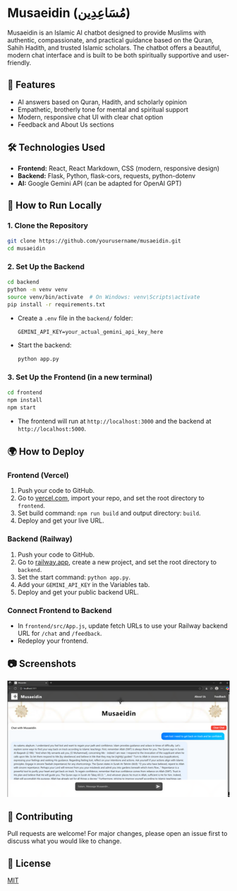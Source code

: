 # Musaeidin (مُسَاعِدِين)

Musaeidin is an Islamic AI chatbot designed to provide Muslims with authentic, compassionate, and practical guidance based on the Quran, Sahih Hadith, and trusted Islamic scholars. The chatbot offers a beautiful, modern chat interface and is built to be both spiritually supportive and user-friendly.

## 🌟 Features

- AI answers based on Quran, Hadith, and scholarly opinion
- Empathetic, brotherly tone for mental and spiritual support
- Modern, responsive chat UI with clear chat option
- Feedback and About Us sections

## 🛠️ Technologies Used

- **Frontend:** React, React Markdown, CSS (modern, responsive design)
- **Backend:** Flask, Python, flask-cors, requests, python-dotenv
- **AI:** Google Gemini API (can be adapted for OpenAI GPT)

## 🚀 How to Run Locally

### 1. Clone the Repository

```bash
git clone https://github.com/yourusername/musaeidin.git
cd musaeidin
```

### 2. Set Up the Backend

```bash
cd backend
python -m venv venv
source venv/bin/activate  # On Windows: venv\Scripts\activate
pip install -r requirements.txt
```

- Create a `.env` file in the `backend/` folder:
  ```
  GEMINI_API_KEY=your_actual_gemini_api_key_here
  ```
- Start the backend:
  ```bash
  python app.py
  ```

### 3. Set Up the Frontend (in a new terminal)

```bash
cd frontend
npm install
npm start
```

- The frontend will run at `http://localhost:3000` and the backend at `http://localhost:5000`.

## 🌍 How to Deploy

### Frontend (Vercel)

1. Push your code to GitHub.
2. Go to [vercel.com](https://vercel.com), import your repo, and set the root directory to `frontend`.
3. Set build command: `npm run build` and output directory: `build`.
4. Deploy and get your live URL.

### Backend (Railway)

1. Push your code to GitHub.
2. Go to [railway.app](https://railway.app), create a new project, and set the root directory to `backend`.
3. Set the start command: `python app.py`.
4. Add your `GEMINI_API_KEY` in the Variables tab.
5. Deploy and get your public backend URL.

### Connect Frontend to Backend

- In `frontend/src/App.js`, update fetch URLs to use your Railway backend URL for `/chat` and `/feedback`.
- Redeploy your frontend.

## 📷 Screenshots

![Musaeidin Chatbot Screenshot](frontend/public/screenshot.png)

## 🤝 Contributing

Pull requests are welcome! For major changes, please open an issue first to discuss what you would like to change.

## 📜 License

[MIT](LICENSE)
